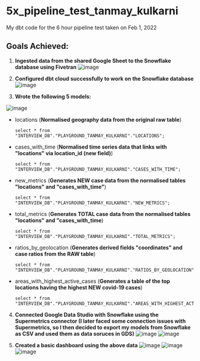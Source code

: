 # 5x_pipeline_test_tanmay_kulkarni
My dbt code for the 6 hour pipeline test taken on Feb 1, 2022

## Goals Achieved:

1. **Ingested data from the shared Google Sheet to the Snowflake database using Fivetran**
![image](https://user-images.githubusercontent.com/8901293/152093967-fb7baa7a-6a59-4e6b-ac88-89fb06d93d40.png)


2. **Configured dbt cloud successfully to work on the Snowflake database**
        ![image](https://user-images.githubusercontent.com/8901293/152094058-a825ac93-5100-4e06-9682-37ba1e732cb8.png)

3. **Wrote the following 5 models:**

![image](https://user-images.githubusercontent.com/8901293/152093362-a79227f8-6f39-4fd0-96ce-a7d4da0d5510.png)

    
 * locations (**Normalised geography data from the original raw table**)
       
       select * from "INTERVIEW_DB"."PLAYGROUND_TANMAY_KULKARNI"."LOCATIONS";

 * cases_with_time (**Normalised time series data that links with "locations" via location_id (new field)**)

       select * from "INTERVIEW_DB"."PLAYGROUND_TANMAY_KULKARNI"."CASES_WITH_TIME";
        
 * new_metrics (**Generates NEW case data from the normalised tables "locations" and "cases_with_time"**)

       select * from "INTERVIEW_DB"."PLAYGROUND_TANMAY_KULKARNI"."NEW_METRICS";
        
 * total_metrics (**Generates TOTAL case data from the normalised tables "locations" and "cases_with_time**)

       select * from "INTERVIEW_DB"."PLAYGROUND_TANMAY_KULKARNI"."TOTAL_METRICS";
        
 * ratios_by_geolocation (**Generates derived fields "coordinates" and case ratios from the RAW table**)

       select * from "INTERVIEW_DB"."PLAYGROUND_TANMAY_KULKARNI"."RATIOS_BY_GEOLOCATION";

 * areas_with_highest_active_cases (**Generates a table of the top locations having the highest NEW covid-19 cases**)

       select * from "INTERVIEW_DB"."PLAYGROUND_TANMAY_KULKARNI"."AREAS_WITH_HIGHEST_ACTIVE_CASES";

4. **Connected Google Data Studio with Snowflake using the Supermetrics connector (I later faced some connection issues with Supermetrics, so I then decided to export my models from Snowflake as CSV and used them as data soruces in GDS)**
        ![image](https://user-images.githubusercontent.com/8901293/152094292-44eda47f-d2e0-42fe-bf2f-68faa89d7d32.png)
        ![image](https://user-images.githubusercontent.com/8901293/152095738-be99de7d-bbac-4cd5-9685-3c61c26e131c.png)



5. **Created a basic dashboard using the above data**
        ![image](https://user-images.githubusercontent.com/8901293/152094417-e9eee004-a0c9-44d7-ba21-b03dfec32591.png)
        ![image](https://user-images.githubusercontent.com/8901293/152094450-7588eb24-d39f-4f63-a8e1-458ff475a93e.png)
        ![image](https://user-images.githubusercontent.com/8901293/152094481-9b0adad1-3cc4-4a0e-aef3-87cede676105.png)


